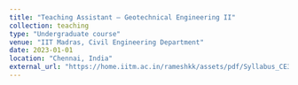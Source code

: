 ```yaml
---
title: "Teaching Assistant – Geotechnical Engineering II"
collection: teaching
type: "Undergraduate course"
venue: "IIT Madras, Civil Engineering Department"
date: 2023-01-01
location: "Chennai, India"
external_url: "https://home.iitm.ac.in/rameshkk/assets/pdf/Syllabus_CE3350_Geotechnical_Engineering_II_2023.pdf"
---
```

